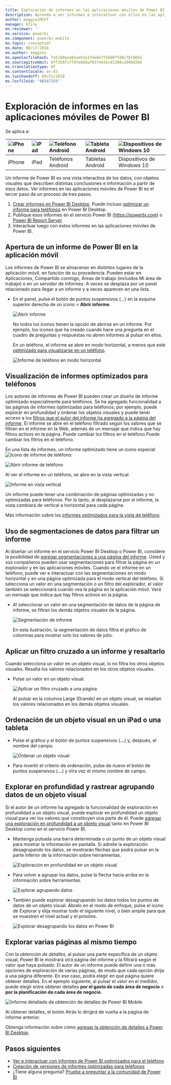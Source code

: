 ```yaml
---
title: Exploración de informes en las aplicaciones móviles de Power BI
description: Aprenda a ver informes e interactuar con ellos en las aplicaciones móviles de Power BI del teléfono o la tableta. Cree informes en el servicio Power BI o en Power BI Desktop y, luego, interactúe con ellos en las aplicaciones móviles.
author: maggiesMSFT
manager: kfile
ms.reviewer: ''
ms.service: powerbi
ms.component: powerbi-mobile
ms.topic: conceptual
ms.date: 08/17/2018
ms.author: maggies
ms.openlocfilehash: 7a5c60eea81eeb3a1f4e8a7f5b807fd8c7bfb6b5
ms.sourcegitcommit: 0ff358f1ff87e88daf837443ecd1398ca949d2b6
ms.translationtype: HT
ms.contentlocale: es-ES
ms.lasthandoff: 09/21/2018
ms.locfileid: "46547255"
---
```

# <a name="explore-reports-in-the-power-bi-mobile-apps"></a>Exploración de informes en las aplicaciones móviles de Power BI
Se aplica a:

| ![iPhone](././media/mobile-reports-in-the-mobile-apps/ios-logo-40-px.png) | ![iPad](././media/mobile-reports-in-the-mobile-apps/ios-logo-40-px.png) | ![Teléfono Android](././media/mobile-reports-in-the-mobile-apps/android-logo-40-px.png) | ![Tableta Android](././media/mobile-reports-in-the-mobile-apps/android-logo-40-px.png) | ![Dispositivos de Windows 10](./media/mobile-reports-in-the-mobile-apps/win-10-logo-40-px.png) |
|:--- |:--- |:--- |:--- |:--- |
| iPhone |iPad |Teléfonos Android |Tabletas Android |Dispositivos de Windows 10 |

Un informe de Power BI es una vista interactiva de los datos, con objetos visuales que describen distintas conclusiones e información a partir de esos datos. Ver informes en las aplicaciones móviles de Power BI es el tercer paso de un proceso de tres pasos.

1. [Crear informes en Power BI Desktop](../../desktop-report-view.md). Puede incluso [optimizar un informe para teléfonos](mobile-apps-view-phone-report.md) en Power BI Desktop. 
2. Publique esos informes en el servicio Power BI [(https://powerbi.com)](https://powerbi.com) o [Power BI Report Server](../../report-server/get-started.md).  
3. Interactuar luego con estos informes en las aplicaciones móviles de Power BI.

## <a name="open-a-power-bi-report-in-the-mobile-app"></a>Apertura de un informe de Power BI en la aplicación móvil
Los informes de Power BI se almacenan en distintos lugares de la aplicación móvil, en función de su procedencia. Pueden estar en Aplicaciones, Compartido conmigo, Áreas de trabajo (incluidos Mi área de trabajo) o en un servidor de informes. A veces se desplaza por un panel relacionado para llegar a un informe y a veces aparecen en una lista.

* En el panel, pulse el botón de puntos suspensivos (...) en la esquina superior derecha de un icono > **Abrir informe**.
  
  ![Abrir informe](./media/mobile-reports-in-the-mobile-apps/power-bi-android-open-report-tile.png)
  
  No todos los iconos tienen la opción de abrirse en un informe. Por ejemplo, los iconos que ha creado cuando hace una pregunta en el cuadro de preguntas y respuestas no abren informes al pulsar en ellos. 
  
  En un teléfono, el informe se abre en modo horizontal, a menos que esté [optimizado para visualizarse en un teléfono](mobile-reports-in-the-mobile-apps.md#view-reports-optimized-for-phones).
  
  ![Informe de teléfono en modo horizontal](./media/mobile-reports-in-the-mobile-apps/power-bi-iphone-report-landscape.png)

## <a name="view-reports-optimized-for-phones"></a>Visualización de informes optimizados para teléfonos
Los autores de informes de Power BI pueden crear un diseño de informe optimizado especialmente para teléfonos. Se ha agregado funcionalidad a las páginas de informes optimizadas para teléfonos; por ejemplo, puede explorar en profundidad y ordenar los objetos visuales y puede tener acceso a los [filtros que el autor del informe ha agregado a la página del informe](mobile-apps-view-phone-report.md#filter-the-report-page-on-a-phone). El informe se abre en el teléfono filtrado según los valores que se filtran en el informe en la Web, además de un mensaje que indica que hay filtros activos en la página. Puede cambiar los filtros en el teléfono.Puede cambiar los filtros en el teléfono.

En una lista de informes, un informe optimizado tiene un icono especial ![Icono de informe de teléfono](./media/mobile-reports-in-the-mobile-apps/power-bi-phone-report-icon.png):

![Abrir informe de teléfono](./media/mobile-reports-in-the-mobile-apps/power-bi-android-phone-report.png)

Al ver el informe en un teléfono, se abre en la vista vertical.

![Informe en vista vertical](./media/mobile-reports-in-the-mobile-apps/07-power-bi-phone-report-portrait.png)

 Un informe puede tener una combinación de páginas optimizadas y no optimizadas para teléfonos. Por lo tanto, al desplazarse por el informe, la vista cambiará de vertical a horizontal para cada página.

Más información sobre los [informes optimizados para la vista de teléfono](mobile-apps-view-phone-report.md).

## <a name="use-slicers-to-filter-a-report"></a>Uso de segmentaciones de datos para filtrar un informe
Al diseñar un informe en el servicio Power BI Desktop o Power BI, considere la posibilidad de [agregar segmentaciones a una página del informe](../../visuals/power-bi-visualization-slicers.md). Usted y sus compañeros pueden usar segmentaciones para filtrar la página en un explorador y en las aplicaciones móviles. Cuando ve el informe en un teléfono, puede ver e interactuar con las segmentaciones en modo horizontal y en una página optimizada para el modo vertical del teléfono. Si selecciona un valor en una segmentación o un filtro del explorador, el valor también se seleccionará cuando vea la página en la aplicación móvil. Verá un mensaje que indica que hay filtros activos en la página.  

* Al seleccionar un valor en una segmentación de datos de la página de informe, se filtran los demás objetos visuales de la página.
  
  ![Segmentación de informe](./media/mobile-reports-in-the-mobile-apps/power-bi-android-tablet-report-slicer.png)
  
  En esta ilustración, la segmentación de datos filtra el gráfico de columnas para mostrar solo los valores de julio.

## <a name="cross-filter-and-highlight-a-report"></a>Aplicar un filtro cruzado a un informe y resaltarlo
Cuando selecciona un valor en un objeto visual, lo no filtra los otros objetos visuales. Resalta los valores relacionados en los otros objetos visuales.

* Pulse un valor en un objeto visual.
  
  ![Aplicar un filtro cruzado a una página](./media/mobile-reports-in-the-mobile-apps/power-bi-android-tablet-report-highlight.png)
  
  Al pulsar en la columna Large (Grande) en un objeto visual, se resaltan los valores relacionados en los demás objetos visuales. 

## <a name="sort-a-visual-on-an-ipad-or-a-tablet"></a>Ordenación de un objeto visual en un iPad o una tableta
* Pulse el gráfico y el botón de puntos suspensivos (**...**) y, después, el nombre del campo.
  
   ![Ordenar un objeto visual](./media/mobile-reports-in-the-mobile-apps/power-bi-android-tablet-report-sort.png)
* Para invertir el criterio de ordenación, pulse de nuevo el botón de puntos suspensivos (**...**) y otra vez el mismo nombre de campo.

## <a name="drill-down-and-up-in-a-visual"></a>Explorar en profundidad y rastrear agrupando datos de un objeto visual
Si el autor de un informe ha agregado la funcionalidad de exploración en profundidad a un objeto visual, puede explorar en profundidad un objeto visual para ver los valores que constituyen una parte de él. Puede [agregar una exploración en profundidad a un objeto visual](../end-user-drill.md) tanto en Power BI Desktop como en el servicio Power BI. 

* Mantenga pulsada una barra determinada o un punto de un objeto visual para mostrar la información en pantalla. Si admite la exploración desagrupando los datos, se mostrarán flechas que podrá pulsar en la parte inferior de la información sobre herramientas. 
  
  ![Exploración en profundidad en un objeto visual](./media/mobile-reports-in-the-mobile-apps/power-bi-mobile-drill-down-tooltip.png)

* Para volver a agrupar los datos, pulse la flecha hacia arriba en la información sobre herramientas.
  
  ![Explorar agrupando datos](./media/mobile-reports-in-the-mobile-apps/power-bi-mobile-drill-up-tooltip.png)

* También puede explorar desagrupando los datos todos los puntos de datos de un objeto visual. Ábralo en el modo de enfoque, pulse el icono de Explorar y elija mostrar todo el siguiente nivel, o bien amplíe para que se muestren el nivel actual y el próximo.

   ![Explorar desagrupando los datos en Power BI](./media/mobile-reports-in-the-mobile-apps/power-bi-drill-down-all.png)

## <a name="drill-through-from-one-page-to-another"></a>Explorar varias páginas al mismo tiempo

Con la *obtención de detalles*, al pulsar una parte específica de un objeto visual, Power BI le mostrará otra página del informe y la filtrará según el valor que haya pulsado. El autor de un informe puede definir una o más opciones de exploración de varias páginas, de modo que cada opción dirija a una página diferente. En ese caso, podrá elegir en qué página quiere obtener detalles. En el ejemplo siguiente, al pulsar el valor en el medidor, puede elegir entre obtener detalles **por el gasto de cada área de negocio** o **por la planificación de cada área de negocio**.

![Informe detallado de obtención de detalles de Power BI Mobile](./media/mobile-reports-in-the-mobile-apps/power-bi-mobile-drill-through-it-spent-report.png)

Al obtener detalles, el botón Atrás lo dirigirá de vuelta a la página de informe anterior.

Obtenga información sobre cómo [agregar la obtención de detalles a Power BI Desktop](../../desktop-drillthrough.md).

## <a name="next-steps"></a>Pasos siguientes
* [Ver e interactuar con informes de Power BI optimizados para el teléfono](mobile-apps-view-phone-report.md)
* [Creación de versiones de informes optimizadas para teléfonos](../../desktop-create-phone-report.md)
* ¿Tiene alguna pregunta? [Pruebe a preguntar a la comunidad de Power BI](http://community.powerbi.com/)


